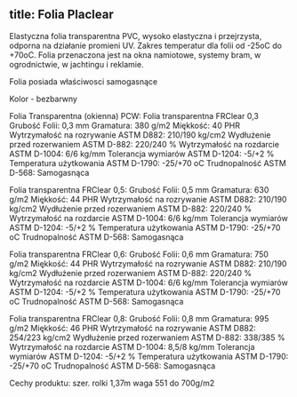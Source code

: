 
title: Folia Placlear
---

Elastyczna folia transparentna PVC, wysoko elastyczna i przejrzysta, odporna na działanie promieni UV. Zakres temperatur dla folii od -25oC do +70oC. Folia przenaczona jest na okna namiotowe, systemy bram, w ogrodnictwie, w jachtingu i reklamie.

Folia posiada właściwosci samogasnące

Kolor - bezbarwny

Folia Transparentna (okienna) PCW:
Folia transparentna FRClear 0,3
Grubość Folii:
0,3 mm
Gramatura:
380 g/m2
Miękkość:
40 PHR
Wytrzymałość na rozrywanie ASTM D882:
210/190 kg/cm2
Wydłużenie przed rozerwaniem ASTM D-882:
220/240 %
Wytrzymałość na rozdarcie ASTM D-1004:
6/6 kg/mm
Tolerancja wymiarów ASTM D-1204:
-5/+2 %
Temperatura użytkowania ASTM D-1790:
-25/+70 oC
Trudnopalność ASTM D-568:
Samogasnąca
 
Folia transparentna FRClear 0,5:
Grubość Folii:
0,5 mm
Gramatura:
630 g/m2
Miękkość:
44 PHR
Wytrzymałość na rozrywanie ASTM D882:
210/190 kg/cm2
Wydłużenie przed rozerwaniem ASTM D-882:
220/240 %
Wytrzymałość na rozdarcie ASTM D-1004:
6/6 kg/mm
Tolerancja wymiarów ASTM D-1204:
-5/+2 %
Temperatura użytkowania ASTM D-1790:
-25/+70 oC
Trudnopalność ASTM D-568:
Samogasnąca
 

Folia transparentna FRClear 0,6:
Grubość Folii:
0,6 mm
Gramatura:
750 g/m2
Miękkość:
44 PHR
Wytrzymałość na rozrywanie ASTM D882:
210/190 kg/cm2
Wydłużenie przed rozerwaniem ASTM D-882:
220/240 %
Wytrzymałość na rozdarcie ASTM D-1004:
6/6 kg/mm
Tolerancja wymiarów ASTM D-1204:
-5/+2 %
Temperatura użytkowania ASTM D-1790:
-25/+70 oC
Trudnopalność ASTM D-568:
Samogasnąca


Folia transparentna FRClear 0,8:
Grubość Folii:
0,8 mm
Gramatura:
995 g/m2
Miękkość:
46 PHR
Wytrzymałość na rozrywanie ASTM D882:
254/223 kg/cm2
Wydłużenie przed rozerwaniem ASTM D-882:
338/385 %
Wytrzymałość na rozdarcie ASTM D-1004:
8,5/8 kg/mm
Tolerancja wymiarów ASTM D-1204:
-5/+2 %
Temperatura użytkowania ASTM D-1790:
-25/+70 oC
Trudnopalność ASTM D-568:
Samogasnąca




Cechy produktu:
szer. rolki 1,37m
waga 551 do 700g/m2